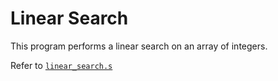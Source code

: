 # Linear Search

This program performs a linear search on an array of integers.

Refer to [`linear_search.s`](linear_search.s)
